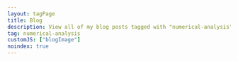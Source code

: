 ```yaml
---
layout: tagPage
title: Blog
description: View all of my blog posts tagged with "numerical-analysis"
tag: numerical-analysis
customJS: ["blogImage"]
noindex: true
---
```

